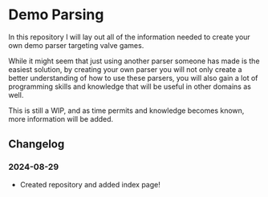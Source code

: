 # Demo Parsing 

In this repository I will lay out all of the information needed to create your own demo parser targeting valve games.

While it might seem that just using another parser someone has made is the easiest solution, by creating your own parser you will not only create a better understanding of how to use these parsers, you will also gain a lot of programming skills and knowledge that will be useful in other domains as well.

This is still a WIP, and as time permits and knowledge becomes known, more information will be added.

## Changelog 

### 2024-08-29
- Created repository and added index page!
